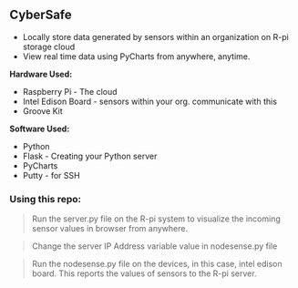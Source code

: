 ## CyberSafe
- Locally store data generated by sensors within an organization on R-pi storage cloud
- View real time data using PyCharts from anywhere, anytime.

<b>Hardware Used:</b>
<ul>
  <li>Raspberry Pi - The cloud</li>
  <li>Intel Edison Board - sensors within your org. communicate with this</li>
  <li>Groove Kit</li>
</ul>

<b>Software Used:</b>
<ul>
  <li>Python</li>
  <li>Flask - Creating your Python server</li>
  <li>PyCharts</li>
  <li>Putty - for SSH</li>
</ul>

### Using this repo: 

> Run the server.py file on the R-pi system to visualize the incoming sensor values in browser from anywhere.

> Change the server IP Address variable value in nodesense.py file

> Run the nodesense.py file on the devices, in this case, intel edison board.
This reports the values of sensors to the R-pi server.


